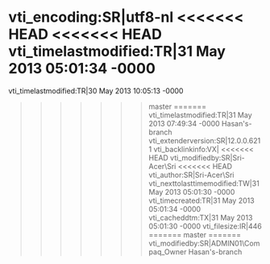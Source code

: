 vti_encoding:SR|utf8-nl
<<<<<<< HEAD
<<<<<<< HEAD
vti_timelastmodified:TR|31 May 2013 05:01:34 -0000
=======
vti_timelastmodified:TR|30 May 2013 10:05:13 -0000
>>>>>>> master
=======
vti_timelastmodified:TR|31 May 2013 07:49:34 -0000
>>>>>>> Hasan's-branch
vti_extenderversion:SR|12.0.0.6211
vti_backlinkinfo:VX|
<<<<<<< HEAD
vti_modifiedby:SR|Sri-Acer\\Sri
<<<<<<< HEAD
vti_author:SR|Sri-Acer\\Sri
vti_nexttolasttimemodified:TW|31 May 2013 05:01:30 -0000
vti_timecreated:TR|31 May 2013 05:01:34 -0000
vti_cacheddtm:TX|31 May 2013 05:01:30 -0000
vti_filesize:IR|446
=======
>>>>>>> master
=======
vti_modifiedby:SR|ADMIN01\\Compaq_Owner
>>>>>>> Hasan's-branch
